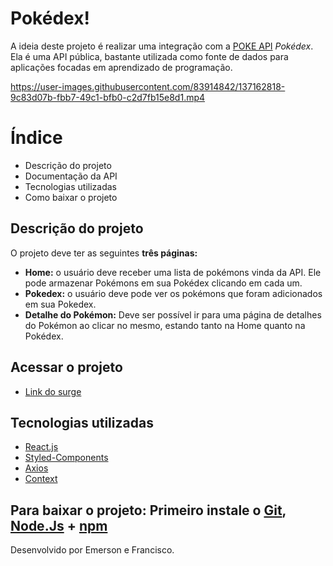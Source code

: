 # Pokédex!

A ideia  deste projeto é realizar uma integração com a [POKE API](https://pokeapi.co/)  _Pokédex_. Ela é uma API pública, bastante utilizada como fonte de dados para aplicações focadas em aprendizado de programação.

https://user-images.githubusercontent.com/83914842/137162818-9c83d07b-fbb7-49c1-bfb0-c2d7fb15e8d1.mp4

# Índice

 - Descrição do projeto
 - Documentação da API
 - Tecnologias utilizadas 
 - Como baixar o projeto


## Descrição do projeto
O projeto deve ter as seguintes  **três páginas:**

 -  **Home:**  o usuário deve receber uma lista de pokémons vinda da API. Ele pode armazenar Pokémons em sua Pokédex clicando em cada um.
 -  **Pokedex:**  o usuário deve pode ver os pokémons que foram adicionados em sua Pokedex.
 -  **Detalhe do Pokémon:**  Deve ser possível ir para uma página de detalhes do Pokémon ao clicar no mesmo, estando tanto na Home quanto na Pokédex.
 
 
## Acessar o projeto
 - [Link do surge](https://abashed-hook.surge.sh/)
 
## Tecnologias utilizadas 
- [React.js](https://pt-br.reactjs.org/docs/getting-started.html)
- [Styled-Components](https://styled-components.com/docs)
- [Axios](https://axios-http.com/ptbr/docs/intro)
- [Context](https://pt-br.reactjs.org/docs/context.html)

**Para baixar o projeto:**
Primeiro instale o [Git](https://git-scm.com/), [Node.Js](https://nodejs.org/pt-br/download/) + [npm](https://www.npmjs.com/get-npm)
---
Desenvolvido por Emerson e Francisco.
